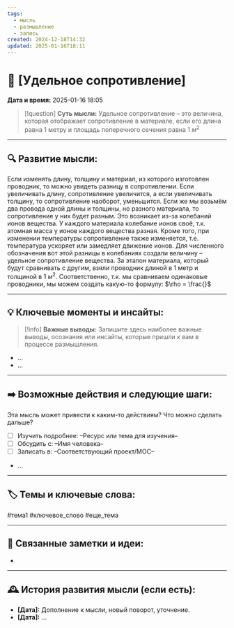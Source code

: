 ```yaml
---
tags:
  - мысль
  - размышление
  - запись
created: 2024-12-18T14:32
updated: 2025-01-16T18:11
---
```


# 💭  [Удельное сопротивление]

**Дата и время:** 2025-01-16 18:05

> [!question] **Суть мысли:**
> Удельное сопротивление – это величина, которая отображает сопротивление в материале, если его длина равна 1 метру и площадь поперечного сечения равна 1 $м^2$

---

## 🔍 Развитие мысли:

Если изменять длину, толщину и материал, из которого изготовлен проводник, то можно увидеть разницу в сопротивлении. Если увеличивать длину, сопротивление увеличится, а если увеличивать толщину, то сопротивление наоборот, уменьшится. Если же мы возьмём два провода одной длины и толщины, но разного материала, то сопротивление у них будет разным. 
Это возникает из-за колебаний ионов вещества. У каждого материала колебание ионов своё, т.к. атомная масса у ионов каждого вещества разная. Кроме того, при изменении температуры сопротивление также изменяется, т.е. температура ускоряет или замедляет движение ионов.
Для численного обозначения вот этой разницы в колебаниях создали величину – удельное сопротивление вещества. За эталон материала, который будут сравнивать с другим, взяли проводник длиной в 1 метр и толщиной в 1 $м^2$. Соответственно, т.к. мы сравниваем одинаковые проводники, мы можем создать какую-то формулу:
$\rho = \frac{}$

---

## 💡 Ключевые моменты и инсайты:

> [!info] **Важные выводы:**
> Запишите здесь наиболее важные выводы, осознания или инсайты, которые пришли к вам в процессе размышления.

- ...
- ...

---

## ➡️ Возможные действия и следующие шаги:

Эта мысль может привести к каким-то действиям? Что можно сделать дальше?

- [ ] Изучить подробнее: –Ресурс или тема для изучения–
- [ ] Обсудить с: –Имя человека–
- [ ] Записать в: –Соответствующий проект/MOC–
- ...

---

## 🏷️ Темы и ключевые слова:

#тема1 #ключевое_слово #еще_тема

---

## 🔄 Связанные заметки и идеи:

- 

---

## 🕰️ История развития мысли (если есть):

* **[Дата]:**  Дополнение к мысли, новый поворот, уточнение.
* **[Дата]:**  ...